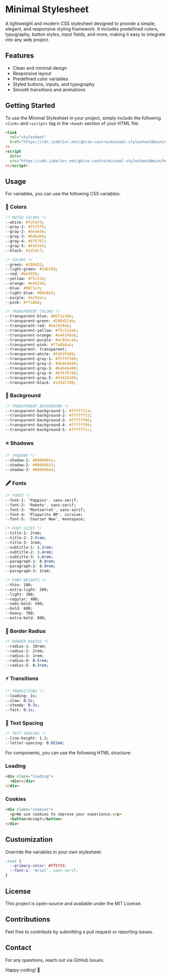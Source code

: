 # Minimal Stylesheet

A lightweight and modern CSS stylesheet designed to provide a simple, elegant, and responsive styling framework. It includes predefined colors, typography, button styles, input fields, and more, making it easy to integrate into any web project.

## Features

- Clean and minimal design
- Responsive layout
- Predefined color variables
- Styled buttons, inputs, and typography
- Smooth transitions and animations

## Getting Started

To use the Minimal Stylesheet in your project, simply include the following `<link>` and `<script>` tag in the `<head>` section of your HTML file:

```html
<link
  rel="stylesheet"
  href="https://cdn.jsdelivr.net/gh/ze-castro/minimal-stylesheet@main/defaults.css"
/>
<script
  defer
  src="https://cdn.jsdelivr.net/gh/ze-castro/minimal-stylesheet@main/helper.js"
></script>
```

## Usage

For variables, you can use the following CSS variables:

### 🎨 Colors

```css
/* MUTED COLORS */
--white: #fdfdfd;
--gray-1: #f5f5f5;
--gray-2: #dedede;
--gray-3: #b4b4b4;
--gray-4: #676767;
--gray-5: #434343;
--black: #1d1d1f;

/* COLORS */
--green: #288d52;
--light-green: #3dbf6d;
--red: #be3939;
--yellow: #f5c518;
--orange: #e46248;
--blue: #0071e3;
--light-blue: #00a0e3;
--purple: #ac92ec;
--pink: #f7a8b8;

/* TRANSPARENT COLORS */
--transparent-blue: #0071e34b;
--transparent-green: #288d52ab;
--transparent-red: #be3939ab;
--transparent-yellow: #f5c518ab;
--transparent-orange: #e46248ab;
--transparent-purple: #ac92ecab;
--transparent-pink: #f7a8b8ab;
--transparent: transparent;
--transparent-white: #fdfdfd80;
--transparent-gray-1: #f5f5f580;
--transparent-gray-2: #dedede80;
--transparent-gray-3: #b4b4b480;
--transparent-gray-4: #67676780;
--transparent-gray-5: #43434380;
--transparent-black: #1d1d1f80;
```

### 🧱 Background

```css
/* TRANSPARENT BACKGROUND */
--transparent-background-1: #ffffff1a;
--transparent-background-2: #ffffff33;
--transparent-background-3: #ffffff66;
--transparent-background-4: #ffffff99;
--transparent-background-5: #ffffffcc;
```

### ⭐️ Shadows

```css
/* SHADOWS */
--shadow-1: #0000001a;
--shadow-2: #00000033;
--shadow-3: #0000004d;
```

### 🖋 Fonts

```css
/* FONTS */
--font-1: 'Poppins', sans-serif;
--font-2: 'Roboto', sans-serif;
--font-3: 'Montserrat', sans-serif;
--font-4: 'Playwrite BR', cursive;
--font-5: 'Courier New', monospace;

/* FONT SIZES */
--title-1: 2rem;
--title-2: 2.5rem;
--title-3: 3rem;
--subtitle-1: 1.2rem;
--subtitle-2: 1.4rem;
--subtitle-3: 1.6rem;
--paragraph-1: 0.8rem;
--paragraph-2: 0.9rem;
--paragraph-3: 1rem;

/* FONT WEIGHTS */
--thin: 100;
--extra-light: 200;
--light: 300;
--regular: 400;
--semi-bold: 500;
--bold: 600;
--heavy: 700;
--extra-bold: 800;
```

### 🔲 Border Radius

```css
/* BORDER RADIUS */
--radius-1: 10rem;
--radius-2: 2rem;
--radius-3: 1rem;
--radius-4: 0.5rem;
--radius-5: 0.3rem;
```

### ⚡ Transitions

```css
/* TRANSITIONS */
--loading: 1s;
--slow: 0.5s;
--steady: 0.3s;
--fast: 0.1s;
```

### 📏 Text Spacing

```css
/* TEXT SPACING */
--line-height: 1.3;
--letter-spacing: 0.022em;
```

For components, you can use the following HTML structure:

### Loading

```html
<div class="loading">
  <div></div>
</div>
```

### Cookies

```html
<div class="cookies">
  <p>We use cookies to improve your experience.</p>
  <button>Accept</button>
</div>
```

## Customization

Override the variables in your own stylesheet:

```css
:root {
  --primary-color: #ff5733;
  --font-1: 'Arial', sans-serif;
}
```

## License

This project is open-source and available under the MIT License.

## Contributions

Feel free to contribute by submitting a pull request or reporting issues.

## Contact

For any questions, reach out via GitHub Issues.

Happy coding! 🚀

